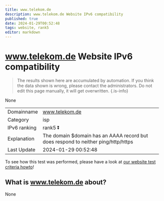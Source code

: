 ```yaml
---
title: www.telekom.de
description: www.telekom.de Website IPv6 compatibility
published: true
date: 2024-01-29T00:52:48
tags: website, rank5
editor: markdown
---
```


# www.telekom.de Website IPv6 compatibility

> The results shown here are accumulated by automation. If you think the data shown is wrong, please contact the administrators. 
> Do not edit this page manually, it will get overwritten.
{.is-info}

None


|   |   |
| - | - |
| Domainname | www.telekom.de
| Category | isp |
| IPv6 ranking | rank5 :arrow_double_down: |
| Explanation | The domain $domain has an AAAA record but does respond to neither ping/http/https |
| Last Update | 2024-01-29 00:52:48 |

To see how this test was performed, please have a look at [our website test criteria howto](/howto/testcriteria/website)!


## What is www.telekom.de about?
None

